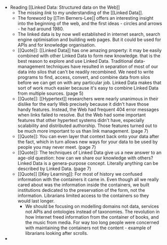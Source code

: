 - Reading [[Linked Data: Structured data on the Web]]
	- The missing *link* to my understanding of the [[Linked Data]].
	- The foreword by [[Tim Berners-Lee]] offers an interesting insight into the beginning of the web, and the first ideas - circles and arrows - he had around 1980.
	- The linked data is by now well established in internet search, search engine optimisation and building web pages. But it could be used for APIs and for knowledge organisation.
	- [[Quote]]: [[Linked Data]] has one amazing property: it may be easily combined with other Linked Data to form new knowledge. that is the best reason to explore and use Linked Data. Traditional data-management techniques have resulted in separation of most of our data into silos that can't be readily recombined. We need to write programs to find, access, convert, and combine data from silos before we can get on with any particular job. Linked Data makes that sort of work much easier because it's easy to combine Linked Data from multiple sources. (page 5)
	- [[Quote]]: [[Hypertext]] researchers were nearly unanimous in their dislike for the early Web precisely because it didn't have those handy features. Instead, the Web had frequent 404 error messages when links failed to resolve. But the Web had some important features that other hypertext systems didn't have, especially scalability and distributed authorship. Those features turned out to be much more important to us than link management. (page 7)
	- [[Quote]]: You can even layer that context back onto your data after the fact, which in turn allows new ways for your data to be used by people you may never meet. (page 7)
	- [[Quote]]: The techniques of Linked Data give us a new answer to an age-old question: how can we share our knowledge with others? Linked Data is a genera-purpose concept. Literally anything can be described by Linked Data. (page 7)
	- [[Quote]] [[Key Learning]]: For most of history we confused information with the containers it came in. Even though all we really cared about was the information inside the containers, we built institutions dedicated to the preservation of the form, not the information. Librarians limited access to the containers so they would last longer.
		- We should be focusing on modelling domains not data, services not APIs and ontologies instead of taxonomies. The revolution in how Internet freed information from the container of books, and the music from media. For way too long people were concerned with maintaining the containers not the content - example of librarians looking after scrolls.
-